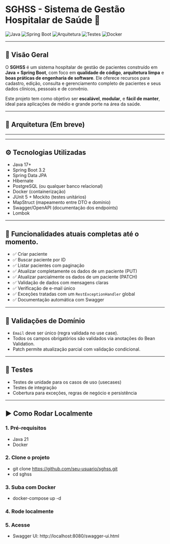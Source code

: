 # SGHSS - Sistema de Gestão Hospitalar de Saúde 🏥

![Java](https://img.shields.io/badge/Java-17+-red?logo=java)
![Spring Boot](https://img.shields.io/badge/Spring_Boot-3.2-green?logo=springboot)
![Arquitetura](https://img.shields.io/badge/Clean%20Architecture-✔️-blue)
![Testes](https://img.shields.io/badge/Testes-JUnit5-blue)
![Docker](https://img.shields.io/badge/Container-ready-blue?logo=docker)

---

## 📖 Visão Geral

O **SGHSS** é um sistema hospitalar de gestão de pacientes construído em **Java + Spring Boot**, com foco em **qualidade de código**, **arquitetura limpa** e **boas práticas de engenharia de software**. Ele oferece recursos para cadastro, edição, consulta e gerenciamento completo de pacientes e seus dados clínicos, pessoais e de convênio.

Este projeto tem como objetivo ser **escalável**, **modular**, e **fácil de manter**, ideal para aplicações de médio e grande porte na área da saúde.

---

## 🧱 Arquitetura (Em breve)


****


---

## ⚙️ Tecnologias Utilizadas

- Java 17+
- Spring Boot 3.2
- Spring Data JPA
- Hibernate
- PostgreSQL (ou qualquer banco relacional)
- Docker (containerização)
- JUnit 5 + Mockito (testes unitários)
- MapStruct (mapeamento entre DTO e domínio)
- Swagger/OpenAPI (documentação dos endpoints)
- Lombok

---

## 🚀 Funcionalidades atuais completas até o momento.

- ✅ Criar paciente
- ✅ Buscar paciente por ID
- ✅ Listar pacientes com paginação
- ✅ Atualizar completamente os dados de um paciente (PUT)
- ✅ Atualizar parcialmente os dados de um paciente (PATCH)
- ✅ Validação de dados com mensagens claras
- ✅ Verificação de e-mail único
- ✅ Exceções tratadas com um `RestExceptionHandler` global
- ✅ Documentação automática com Swagger

---

## 🔐 Validações de Domínio

- `Email` deve ser único (regra validada no use case).
- Todos os campos obrigatórios são validados via anotações do Bean Validation.
- Patch permite atualização parcial com validação condicional.

---

## 🧪 Testes

- Testes de unidade para os casos de uso (usecases)
- Testes de integração
- Cobertura para exceções, regras de negócio e persistência

---

## ▶️ Como Rodar Localmente

### 1. Pré-requisitos

- Java 21
- Docker

### 2. Clone o projeto

- git clone https://github.com/seu-usuario/sghss.git
- cd sghss

### 3. Suba com Docker

- docker-compose up -d
  
### 4. Rode localmente

### 5. Acesse

- Swagger UI: http://localhost:8080/swagger-ui.html
